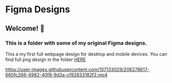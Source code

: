 # Figma Designs

## Welcome! 👋

### This is a folder with some of my original Figma designs.

This a my first full webpage design for desktop and mobile devices. 
You can find full png design in the folder [HERE](https://github.com/terka-codes/Figma-Designs-/tree/main/Product-landing-page-Figma-deisgn)

https://user-images.githubusercontent.com/107133029/206278617-660fc266-4982-40f8-9d3a-cf92833182f2.mp4

